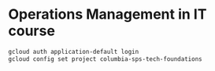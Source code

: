 # Operations Management in IT course

```sh
gcloud auth application-default login
gcloud config set project columbia-sps-tech-foundations
```
